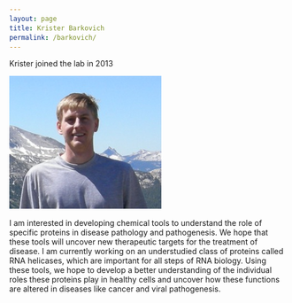 ```yaml
---
layout: page
title: Krister Barkovich 
permalink: /barkovich/
---
```

Krister joined the lab in 2013

![Barkovich pic](../img/barkovich.jpg)

I am interested in developing chemical tools to understand the role of specific proteins in disease pathology and pathogenesis. We hope that these tools will uncover new therapeutic targets for the treatment of disease. I am currently working on an understudied class of proteins called RNA helicases, which are important for all steps of RNA biology. Using these tools, we hope to develop a better understanding of the individual roles these proteins play in healthy cells and uncover how these functions are altered in diseases like cancer and viral pathogenesis.